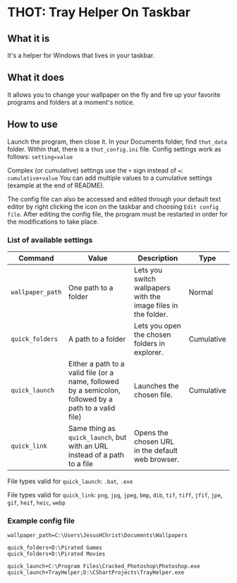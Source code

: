 # THOT: Tray Helper On Taskbar
## What it is
It's a helper for Windows that lives in your taskbar.

## What it does
It allows you to change your wallpaper on the fly and fire up your favorite programs and folders at a moment's notice.

## How to use
Launch the program, then close it.
In your Documents folder, find `thot_data` folder. Within that, there is a `thot_config.ini` file.
Config settings work as follows:
`setting=value`

Complex (or cumulative) settings use the `+` sign instead of `=`:
`cumulative+value`
You can add multiple values to a cumulative settings (example at the end of README).

The config file can also be accessed and edited through your default text editor by right clicking the icon on the taskbar and choosing `Edit config file`.
After editing the config file, the program must be restarted in order for the modifications to take place.

### List of available settings

| **Command**      | **Value**                                                                                              | **Description**                                                | **Type**   |
|------------------|--------------------------------------------------------------------------------------------------------|----------------------------------------------------------------|------------|
| `wallpaper_path` | One path to a folder                                                                                   | Lets you switch wallpapers with the image files in the folder. | Normal     |
| `quick_folders`  | A path to a folder                                                                                     | Lets you open the chosen folders in explorer.                  | Cumulative |
| `quick_launch`   | Either a path to a valid file (or a name, followed by a semicolon, followed by a path to a valid file) | Launches the chosen file.                                      | Cumulative |
| `quick_link`     | Same thing as `quick_launch`, but with an URL instead of a path to a file                              | Opens the chosen URL in the default web browser.               |            |


File types valid for `quick_launch`: `.bat`, `.exe`

File types valid for `quick_link`: `png`, `jpg`, `jpeg`, `bmp`, `dib`, `tif`, `tiff`, `jfif`, `jpe`, `gif`, `heif`, `heic`, `webp`


### Example config file
```
wallpaper_path=C:\Users\JesusHChrist\Documents\Wallpapers

quick_folders+D:\Pirated Games
quick_folders+D:\Pirated Movies

quick_launch+C:\Program Files\Cracked_Photoshop\Photoshop.exe
quick_launch+TrayHelper;D:\CShartProjects\TrayHelper.exe
```
